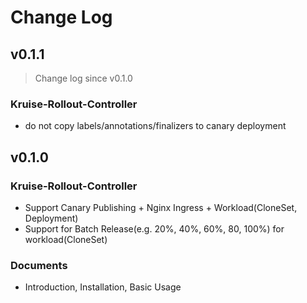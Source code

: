 # Change Log

## v0.1.1
> Change log since v0.1.0

### Kruise-Rollout-Controller
- do not copy labels/annotations/finalizers to canary deployment

## v0.1.0

### Kruise-Rollout-Controller
- Support Canary Publishing + Nginx Ingress + Workload(CloneSet, Deployment)
- Support for Batch Release(e.g. 20%, 40%, 60%, 80, 100%) for workload(CloneSet)

### Documents
- Introduction, Installation, Basic Usage
